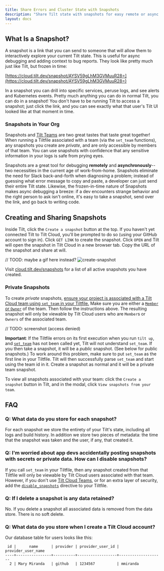 ```yaml
---
title: Share Errors and Cluster State with Snapshots
description: "Share Tilt state with snapshots for easy remote or async debugging"
layout: docs
---
```

## What Is a Snapshot?

A snapshot is a link that you can send to someone that will allow them to interactively explore your current Tilt state. This is useful for async debugging and adding context to bug reports. They look like pretty much just like Tilt, but frozen in time:

[https://cloud.tilt.dev/snapshot/AYSV59gLhM3GVMuuR28=](https://cloud.tilt.dev/snapshot/AYSV59gLhM3GVMuuR28=)

In a snapshot you can drill into specific services, peruse logs, and see alerts and Kubernetes events. Pretty much anything you can do in normal Tilt, you can do in a snapshot! You don't have to be running Tilt to access a snapshot; just click the link, and you can see exactly what that user's Tilt UI looked like at that moment in time.

### Snapshots in Your Org
Snapshots and [Tilt Teams](teams.html) are two great tastes that taste great together! When running a Tiltfile associated with a team (via the `set_team` functions), any snapshots you create are *private*, and are only accessible by members of that team. You can use snapshots with confidence that any sensitive information in your logs is safe from prying eyes.

Snapshots are a great tool for debugging **remotely** and **asynchronously**--two necessities in the current age of work-from-home. Snapshots eliminate the need for Slack back-and-forth when diagnosing a problem; instead of guessing what error message to copy and paste, a developer can just send their entire Tilt state. Likewise, the frozen-in-time nature of Snapshots makes async debugging a breeze: if a dev encounters strange behavior and the right person to ask isn't online, it's easy to take a snapshot, send over the link, and go back to writing code. 

## Creating and Sharing Snapshots
Inside Tilt, click the `Create a snapshot` button at the top. If you haven't yet connected Tilt to Tilt Cloud, you'll be prompted to do so (using your GitHub account to sign in). Click `GET LINK` to create the snapshot. Click `OPEN` and Tilt will open the snapshot in Tilt Cloud in a new browser tab. Copy the URL of the snapshot and share at will.

// TOOD: maybe a gif here instead?
![create-snapshot](assets/img/create-snapshot.png)

Visit [cloud.tilt.dev/snapshots](https://cloud.tilt.dev/snapshots) for a list of all active snapshots you have created.

### Private Snapshots
To create _private_ snapshots, [ensure your project is associated with a Tilt Cloud team using `set_team` in your Tiltfile.](teams.html) Make sure you are either a [`Member` or `Owner`](teams.html#add-users-to-your-team) of the team. Then follow the instructions above. The resulting snapshot will only be viewable by Tilt Cloud users  who are `Member`s or `Owners` of the associated team.

// TODO: screenshot (access denied)

**Important**: If the Tiltfile errors on its first execution when you run `tilt up`, and [`set_team`](https://docs.tilt.dev/api.html#api.set_team) has not been called yet, Tilt will not understand `set_team`. If you then take a snapshot, it will be a _public_ snapshot. (See below for public snapshots.) To work around this problem, make sure to put `set_team` as the first line in your Tiltfile. Tilt will then successfully parse `set_team` and start using the team id in it. Create a snapshot as normal and it will be a private team snapshot.

To view all snapshots associated with your team: click the `Create a snapshot` button in Tilt, and in the modal, click `View snapshots from your team`.

## FAQ

### Q: What data do you store for each snapshot?
For each snapshot we store the entirety of your Tilt's state, including all logs and build history. In addition we store two pieces of metadata: the time that the snapshot was taken and the user, if any, that created it.

### Q: I'm worried about app devs accidentally posting snapshots with secrets or private data. How can I disable snapshots?
If you call `set_team` in your Tiltfile, then any snapshot created from that Tiltfile will only be viewable by
Tilt Cloud users associated with that team. However, if you don't use [Tilt Cloud Teams](teams.html), or for an
extra layer of security, add the [`disable_snapshots`](https://docs.tilt.dev/api.html#api.disable_snapshots)
directive to your Tiltfile.

### Q: If I delete a snapshot is any data retained?
No. If you delete a snapshot all associated data is removed from the data store. There is no soft delete.

### Q: What data do you store when I create a Tilt Cloud account?
Our database table for users looks like this:

```
 id |      name      | provider | provider_user_id | provider_user_name
----+----------------+----------+------------------+--------------------
  2 | Mary Miranda   | github   | 1234567          | mmiranda
  ```
